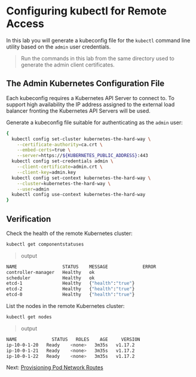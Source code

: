 # Configuring kubectl for Remote Access

In this lab you will generate a kubeconfig file for the `kubectl` command line utility based on the `admin` user credentials.

> Run the commands in this lab from the same directory used to generate the admin client certificates.

## The Admin Kubernetes Configuration File

Each kubeconfig requires a Kubernetes API Server to connect to.
To support high availability the IP address assigned to the external load balancer fronting the Kubernetes API Servers will be used.

Generate a kubeconfig file suitable for authenticating as the `admin` user:

```sh
{
  kubectl config set-cluster kubernetes-the-hard-way \
    --certificate-authority=ca.crt \
    --embed-certs=true \
    --server=https://${KUBERNETES_PUBLIC_ADDRESS}:443
  kubectl config set-credentials admin \
    --client-certificate=admin.crt \
    --client-key=admin.key
  kubectl config set-context kubernetes-the-hard-way \
    --cluster=kubernetes-the-hard-way \
    --user=admin
  kubectl config use-context kubernetes-the-hard-way
}
```

## Verification

Check the health of the remote Kubernetes cluster:

```sh
kubectl get componentstatuses
```

> output

```sh
NAME                 STATUS    MESSAGE             ERROR
controller-manager   Healthy   ok
scheduler            Healthy   ok
etcd-1               Healthy   {"health":"true"}
etcd-2               Healthy   {"health":"true"}
etcd-0               Healthy   {"health":"true"}
```

List the nodes in the remote Kubernetes cluster:

```sh
kubectl get nodes
```

> output

```sh
NAME             STATUS   ROLES    AGE     VERSION
ip-10-0-1-20   Ready    <none>   3m35s   v1.17.2
ip-10-0-1-21   Ready    <none>   3m35s   v1.17.2
ip-10-0-1-22   Ready    <none>   3m35s   v1.17.2
```

Next: [Provisioning Pod Network Routes](11-pod-network-routes.md)
